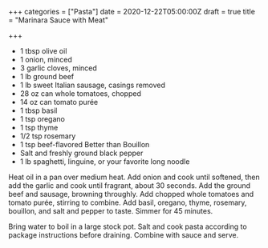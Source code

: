 +++
categories = ["Pasta"]
date = 2020-12-22T05:00:00Z
draft = true
title = "Marinara Sauce with Meat"

+++
* 1 tbsp olive oil 
* 1 onion, minced 
* 3 garlic cloves, minced 
* 1 lb ground beef 
* 1 lb sweet Italian sausage, casings removed 
* 28 oz can whole tomatoes, chopped 
* 14 oz can tomato purée 
* 1 tbsp basil 
* 1 tsp oregano 
* 1 tsp thyme 
* 1/2 tsp rosemary 
* 1 tsp beef-flavored Better than Bouillon 
* Salt and freshly ground black pepper 
* 1 lb spaghetti, linguine, or your favorite long noodle

Heat oil in a pan over medium heat. Add onion and cook until softened, then add the garlic and cook until fragrant, about 30 seconds. Add the ground beef and sausage, browning throughly. Add chopped whole tomatoes and tomato purée, stirring to combine. Add basil, oregano, thyme, rosemary, bouillon, and salt and pepper to taste. Simmer for 45 minutes. 

Bring water to boil in a large stock pot. Salt and cook pasta according to package instructions before draining. Combine with sauce and serve.